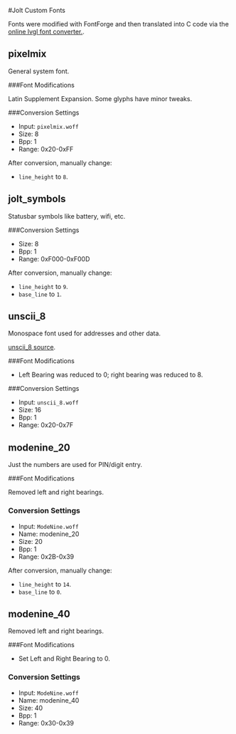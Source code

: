 #Jolt Custom Fonts

Fonts were modified with FontForge and then translated into C code via the 
[online lvgl font converter.](https://littlevgl.com/ttf-font-to-c-array).


## pixelmix

General system font.

###Font Modifications

Latin Supplement Expansion. Some glyphs have minor tweaks.

###Conversion Settings

* Input: `pixelmix.woff`
* Size: 8
* Bpp: 1
* Range: 0x20-0xFF

After conversion, manually change:

* `line_height` to `8`.


## jolt_symbols

Statusbar symbols like battery, wifi, etc.

###Conversion Settings

* Size: 8
* Bpp: 1
* Range: 0xF000-0xF00D

After conversion, manually change:

* `line_height` to `9`.
* `base_line` to `1`.


## unscii_8

Monospace font used for addresses and other data.

[unscii_8 source](http://pelulamu.net/unscii/).

###Font Modifications

* Left Bearing was reduced to 0; right bearing was reduced to 8.

###Conversion Settings

* Input: `unscii_8.woff`
* Size: 16
* Bpp: 1
* Range: 0x20-0x7F


## modenine_20

Just the numbers are used for PIN/digit entry.

###Font Modifications

Removed left and right bearings.

### Conversion Settings

* Input: `ModeNine.woff`
* Name: modenine_20
* Size: 20
* Bpp: 1
* Range: 0x2B-0x39

After conversion, manually change:

* `line_height` to `14`.
* `base_line` to `0`.

## modenine_40

Removed left and right bearings.

###Font Modifications

* Set Left and Right Bearing to 0.

### Conversion Settings

* Input: `ModeNine.woff`
* Name: modenine_40
* Size: 40
* Bpp: 1
* Range: 0x30-0x39

